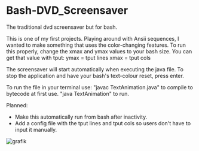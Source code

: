 # Bash-DVD_Screensaver
The traditional dvd screensaver but for bash.

This is one of my first projects. Playing around with Ansii sequences, I wanted to make something that uses the color-changing features.
To run this properly, change the xmax and ymax values to your bash size. You can get that value with tput:
ymax = tput lines
xmax = tput cols

The screensaver will start automatically when executing the java file. 
To stop the application and have your bash's text-colour reset, press enter.

To run the file in your terminal use:
"javac TextAnimation.java" to compile to bytecode at first use.
"java TextAnimation" to run.

Planned:
- Make this automatically run from bash after inactivity.
- Add a config file with the tput lines and tput cols so users don't have to input it manually.

![grafik](https://github.com/Jacinto-S/Bash-DVD_Screensaver/assets/122536229/df916010-0830-403a-a778-4f509b998e2e)
